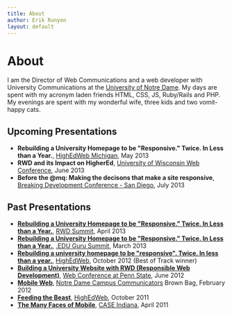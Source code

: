 ```yaml
---
title: About
author: Erik Runyon
layout: default
---
```

# About

I am the Director of Web Communications and a web developer with University Communications at the [University of Notre Dame](http://www.nd.edu). My days are spent with my acronym laden friends HTML, CSS, JS, Ruby/Rails and PHP. My evenings are spent with my wonderful wife, three kids and two vomit-happy cats.

## Upcoming Presentations

- **Rebuilding a University Homepage to be "Responsive." Twice. In Less than a Year.**, [HighEdWeb Michigan](http://mi.highedweb.org/), May 2013
- **RWD and its Impact on HigherEd**, [University of Wisconsin Web Conference](http://www.uwimcomm.com/), June 2013
- **Before the @mq: Making the decisons that make a site responsive**, [Breaking Development Conference - San Diego](http://bdconf.com/2013/san-diego), July 2013

## Past Presentations

- **[Rebuilding a University Homepage to be "Responsive." Twice. In Less than a Year.](/2012/10/highedweb-2012/)**, [RWD Summit](http://environmentsforhumans.com/2013/responsive-web-design-summit/), April 2013
- **[Rebuilding a University Homepage to be "Responsive." Twice. In Less than a Year.](/2012/10/highedweb-2012/)**, [.EDU Guru Summit](http://environmentsforhumans.com/2013/doteduguru-summit/), March 2013
- **[Rebuilding a university homepage to be "responsive". Twice. In less than a year.](/2012/10/highedweb-2012/)**, [HighEdWeb](http://www.highedweb.org/), October 2012 (Best of Track winner)
- **[Building a University Website with RWD (Responsible Web Development)](https://speakerdeck.com/erunyon/building-a-university-website-with-rwd-responsible-web-development)**, [Web Conference at Penn State](http://webconference.psu.edu/), June 2012
- **[Mobile Web](https://speakerdeck.com/erunyon/mobile-web)**, [Notre Dame Campus Communicators](http://www.linkedin.com/groups?gid=2370239&trk=myg_ugrp_ovr) Brown Bag, February 2012
- **[Feeding the Beast](https://speakerdeck.com/erunyon/feeding-the-beast)**, [HighEdWeb](http://www.highedweb.org/), October 2011
- **[The Many Faces of Mobile](https://speakerdeck.com/erunyon/the-many-faces-of-mobile)**, [CASE Indiana](http://caseindiana.org/), April 2011